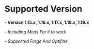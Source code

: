 # Supported Version ##

**- Version 1.15.x, 1.16.x, 1.17.x, 1.18.x, 1.19.x**

*- Including Mods For it to work*

*- Supported Forge And Optifine*